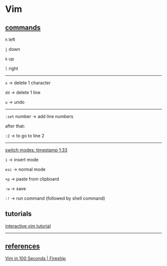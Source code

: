 # Vim

## [commands](https://github.com/CoderSales/Vim/blob/main/docs/commands.md)

`h` left

`j` down

`k` up

`l` right

_____

`x` -> delete 1 character



`dd` -> delete 1 line



`u` -> undo

____

`:set` number -> add line numbers



after that:



`:2` -> to go to line 2

____

[switch modes: timestamp 1:33](https://youtu.be/-txKSRn0qeA?t=90)

`i` -> insert mode

`esc` -> normal mode

`+p` -> paste from clipboard

`:w` -> save

`:!` -> run command (followed by shell command)

## tutorials

[interactive vim tutorial](https://www.openvim.com/sandbox.html)

____

## [references](https://github.com/CoderSales/Vim/blob/main/docs/references.md)

[Vim in 100 Seconds | Fireship](https://youtu.be/-txKSRn0qeA?t=68)
